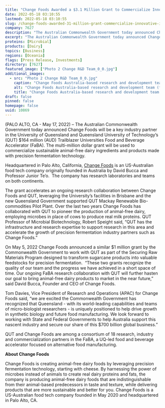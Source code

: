 ```yaml
---
title: "Change Foods Awarded a $3.1 Million Grant to Commercialize Innovative Ingredients with Queensland University of Technology"
date: 2022-05-18 03:10:55
lastmod: 2022-05-18 03:10:55
slug: /change-foods-awarded-31-million-grant-commercialize-innovative-ingredients-queensland
company: 7627
description: "The Australian Commonwealth Government today announced Change Foods will be a key industry partner in the University of Queensland and Queensland University of Technology’s (QUT) $164 million (AUD) Trailblazer Universities Food and Beverage Accelerator (FaBA). The multi-million dollar grant will be used to commercialize sustainable animal-free dairy ingredients and products made with precision fermentation technology."
excerpt: "The Australian Commonwealth Government today announced Change Foods will be a key industry partner in the University of Queensland and Queensland University of Technology’s (QUT) $164 million (AUD) Trailblazer Universities Food and Beverage Accelerator (FaBA). The multi-million dollar grant will be used to commercialize sustainable animal-free dairy ingredients and products made with precision fermentation technology."
proteins: [Microbial]
products: [Dairy]
topics: [Business]
regions: [Oceania]
flags: [Press Release, Investments]
directory: [7627]
featured_image: ["Photo 2 Change R&D Team_0_0.jpg"]
additional_images:
  - src: "Photo 2 Change R&D Team_0_0.jpg"
    caption: "Change Foods Australia-based research and development team (from left): Prof. Junior Te’o, Change Foods Co-Founder and CTO; Dr. Nayana Pathiraja, Team Leader, Research Scientist; Dr. Nida Murtaza, Research Scientist; Dr. Tuan Tu, Researcher, Research Scientist."
    alt: "Change Foods Australia-based research and development team (from left): Prof. Junior Te’o, Change Foods Co-Founder and CTO; Dr. Nayana Pathiraja, Team Leader, Research Scientist; Dr. Nida Murtaza, Research Scientist; Dr. Tuan Tu, Researcher, Research Scientist."
    title: "Change Foods Australia-based research and development team (from left): Prof. Junior Te’o, Change Foods Co-Founder and CTO; Dr. Nayana Pathiraja, Team Leader, Research Scientist; Dr. Nida Murtaza, Research Scientist; Dr. Tuan Tu, Researcher, Research Scientist."
draft: false
pinned: false
homepage: false
uuid: 10869
---
```

<p>(PALO ALTO, CA - May 17, 2022) – The Australian Commonwealth Government today announced Change Foods will be a key industry partner in the University of Queensland and Queensland University of Technology’s (QUT) $164 million (AUD) Trailblazer Universities Food and Beverage Accelerator (FaBA). The multi-million dollar grant will be used to commercialize sustainable animal-free dairy ingredients and products made with precision fermentation technology.</p>
<p>Headquartered in Palo Alto, California, <a href="http://changefoods.com/">Change Foods</a> is an US-Australian food tech company originally founded in Australia by David Bucca and Professor Junior Te’o.  The company has research laboratories and teams on both continents.</p>
<p>The grant accelerates an ongoing research collaboration between Change Foods and QUT, leveraging the University’s facilities in Brisbane and the new Queensland Government supported QUT Mackay Renewable Bio-commodities Pilot Plant. Over the last two years Change Foods has collaborated with QUT to pioneer the production of animal-free dairy, employing microbes in place of cows to produce real milk proteins. QUT Professor of Microbial Biotechnology, Robert Speight said, “QUT has the infrastructure and research expertise to support research in this area and accelerate the growth of precision fermentation industry partners such as Change Foods.”</p>
<p>On May 5, 2022 Change Foods announced a similar $1 million grant by the Commonwealth Government to work with QUT as part of the Securing Raw Materials Program designed to transform sugarcane products into valuable feedstocks for precision fermentation.  “These two grants recognize the quality of our team and the progress we have achieved in a short space of time. Our ongoing FaBA research collaboration with QUT will further hasten our goal to bring animal-free dairy products to market in the near future,” said David Bucca, Founder and CEO of Change Foods.</p>
<p>Tom Davies, Vice President of Research and Operations (APAC) for Change Foods said, “we are excited the Commonwealth Government has recognized that Queensland - with its world-leading capabilities and teams of micro-biologist researchers - is uniquely positioned to help drive growth in synthetic biology and future food manufacturing. We look forward to working with State and Federal Governments to help Australia support this nascent industry and secure our share of this $700 billion global business.”</p>
<p>QUT and Change Foods are among a consortium of 18 research, industry and commercialization partners in the FaBA, a UQ-led food and beverage accelerator focused on alternative food manufacturing.</p>
<p><strong>About Change Foods</strong></p>
<p>Change Foods is creating animal-free dairy foods by leveraging precision fermentation technology, starting with cheese. By harnessing the power of microbes instead of animals to create real dairy proteins and fats, the company is producing animal-free dairy foods that are indistinguishable from their animal-based predecessors in taste and texture, while delivering products that are more sustainable and better for you. Change Foods is a US-Australian food tech company founded in May 2020 and headquartered in Palo Alto, CA.</p>
